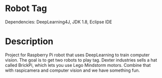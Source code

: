 # Robot Tag

Dependencies:
DeepLearning4J,
JDK 1.8,
Eclipse IDE

Description
===========

Project for Raspberry Pi robot that uses DeepLearning to train computer vision. The goal is to get two robots to play tag. Dexter industries sells a hat called BrickPi, which lets you use Lego Mindstorm motors. Combine that with raspicamera and computer vision and we have something fun.

